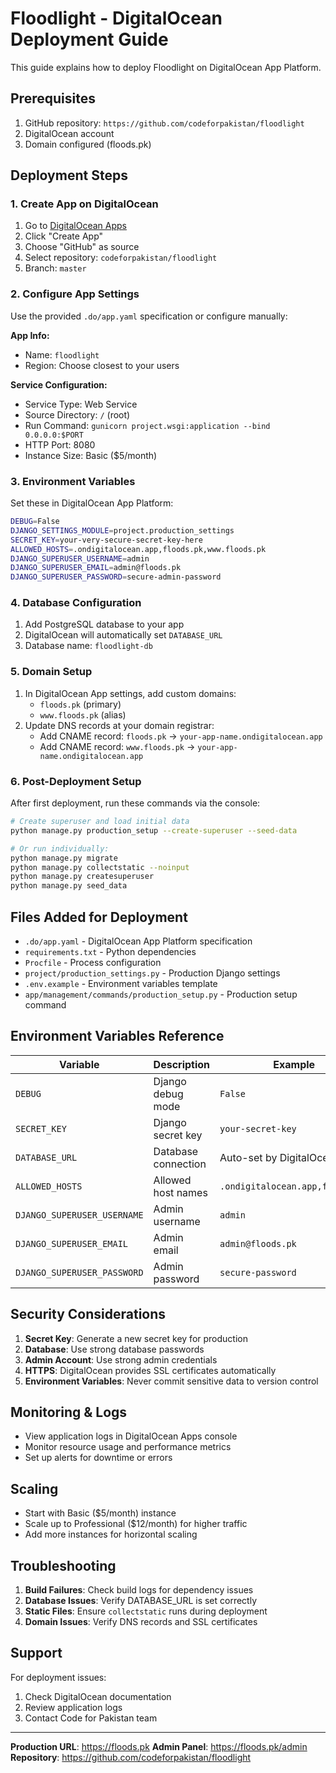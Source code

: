 # Floodlight - DigitalOcean Deployment Guide

This guide explains how to deploy Floodlight on DigitalOcean App Platform.

## Prerequisites

1. GitHub repository: `https://github.com/codeforpakistan/floodlight`
2. DigitalOcean account
3. Domain configured (floods.pk)

## Deployment Steps

### 1. Create App on DigitalOcean

1. Go to [DigitalOcean Apps](https://cloud.digitalocean.com/apps)
2. Click "Create App"
3. Choose "GitHub" as source
4. Select repository: `codeforpakistan/floodlight`
5. Branch: `master`

### 2. Configure App Settings

Use the provided `.do/app.yaml` specification or configure manually:

**App Info:**
- Name: `floodlight`
- Region: Choose closest to your users

**Service Configuration:**
- Service Type: Web Service
- Source Directory: `/` (root)
- Run Command: `gunicorn project.wsgi:application --bind 0.0.0.0:$PORT`
- HTTP Port: 8080
- Instance Size: Basic ($5/month)

### 3. Environment Variables

Set these in DigitalOcean App Platform:

```bash
DEBUG=False
DJANGO_SETTINGS_MODULE=project.production_settings
SECRET_KEY=your-very-secure-secret-key-here
ALLOWED_HOSTS=.ondigitalocean.app,floods.pk,www.floods.pk
DJANGO_SUPERUSER_USERNAME=admin
DJANGO_SUPERUSER_EMAIL=admin@floods.pk
DJANGO_SUPERUSER_PASSWORD=secure-admin-password
```

### 4. Database Configuration

1. Add PostgreSQL database to your app
2. DigitalOcean will automatically set `DATABASE_URL`
3. Database name: `floodlight-db`

### 5. Domain Setup

1. In DigitalOcean App settings, add custom domains:
   - `floods.pk` (primary)
   - `www.floods.pk` (alias)
2. Update DNS records at your domain registrar:
   - Add CNAME record: `floods.pk` → `your-app-name.ondigitalocean.app`
   - Add CNAME record: `www.floods.pk` → `your-app-name.ondigitalocean.app`

### 6. Post-Deployment Setup

After first deployment, run these commands via the console:

```bash
# Create superuser and load initial data
python manage.py production_setup --create-superuser --seed-data

# Or run individually:
python manage.py migrate
python manage.py collectstatic --noinput
python manage.py createsuperuser
python manage.py seed_data
```

## Files Added for Deployment

- `.do/app.yaml` - DigitalOcean App Platform specification
- `requirements.txt` - Python dependencies
- `Procfile` - Process configuration
- `project/production_settings.py` - Production Django settings
- `.env.example` - Environment variables template
- `app/management/commands/production_setup.py` - Production setup command

## Environment Variables Reference

| Variable | Description | Example |
|----------|-------------|---------|
| `DEBUG` | Django debug mode | `False` |
| `SECRET_KEY` | Django secret key | `your-secret-key` |
| `DATABASE_URL` | Database connection | Auto-set by DigitalOcean |
| `ALLOWED_HOSTS` | Allowed host names | `.ondigitalocean.app,floods.pk` |
| `DJANGO_SUPERUSER_USERNAME` | Admin username | `admin` |
| `DJANGO_SUPERUSER_EMAIL` | Admin email | `admin@floods.pk` |
| `DJANGO_SUPERUSER_PASSWORD` | Admin password | `secure-password` |

## Security Considerations

1. **Secret Key**: Generate a new secret key for production
2. **Database**: Use strong database passwords
3. **Admin Account**: Use strong admin credentials
4. **HTTPS**: DigitalOcean provides SSL certificates automatically
5. **Environment Variables**: Never commit sensitive data to version control

## Monitoring & Logs

- View application logs in DigitalOcean Apps console
- Monitor resource usage and performance metrics
- Set up alerts for downtime or errors

## Scaling

- Start with Basic ($5/month) instance
- Scale up to Professional ($12/month) for higher traffic
- Add more instances for horizontal scaling

## Troubleshooting

1. **Build Failures**: Check build logs for dependency issues
2. **Database Issues**: Verify DATABASE_URL is set correctly
3. **Static Files**: Ensure `collectstatic` runs during deployment
4. **Domain Issues**: Verify DNS records and SSL certificates

## Support

For deployment issues:
1. Check DigitalOcean documentation
2. Review application logs
3. Contact Code for Pakistan team

---

**Production URL**: https://floods.pk
**Admin Panel**: https://floods.pk/admin
**Repository**: https://github.com/codeforpakistan/floodlight
